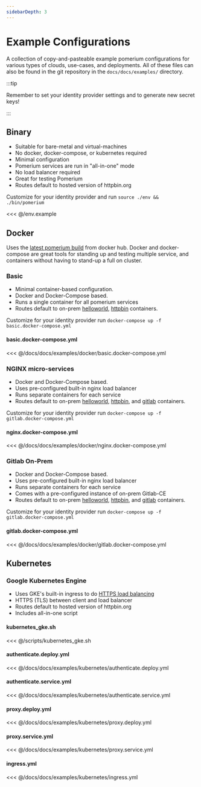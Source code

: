 ```yaml
---
sidebarDepth: 3
---
```


# Example Configurations

A collection of copy-and-pasteable example pomerium configurations for various types of clouds, use-cases, and deployments. All of these files can also be found in the git repository in the `docs/docs/examples/` directory.

:::tip

Remember to set your identity provider settings and to generate new secret keys!

:::

## Binary

- Suitable for bare-metal and virtual-machines
- No docker, docker-compose, or kubernetes required
- Minimal configuration
- Pomerium services are run in "all-in-one" mode
- No load balancer required
- Great for testing Pomerium
- Routes default to hosted version of httpbin.org

Customize for your identity provider and run `source ./env && ./bin/pomerium`

<<< @/env.example

## Docker

Uses the [latest pomerium build](https://hub.docker.com/r/pomerium/pomerium) from docker hub. Docker and docker-compose are great tools for standing up and testing multiple service, and containers without having to stand-up a full on cluster.

### Basic

- Minimal container-based configuration.
- Docker and Docker-Compose based.
- Runs a single container for all pomerium services
- Routes default to on-prem [helloworld], [httpbin] containers.

Customize for your identity provider run `docker-compose up -f basic.docker-compose.yml`

#### basic.docker-compose.yml

<<< @/docs/docs/examples/docker/basic.docker-compose.yml

### NGINX micro-services

- Docker and Docker-Compose based.
- Uses pre-configured built-in nginx load balancer
- Runs separate containers for each service
- Routes default to on-prem [helloworld], [httpbin], and [gitlab] containers.

Customize for your identity provider run `docker-compose up -f gitlab.docker-compose.yml`

#### nginx.docker-compose.yml

<<< @/docs/docs/examples/docker/nginx.docker-compose.yml

### Gitlab On-Prem

- Docker and Docker-Compose based.
- Uses pre-configured built-in nginx load balancer
- Runs separate containers for each service
- Comes with a pre-configured instance of on-prem Gitlab-CE
- Routes default to on-prem [helloworld], [httpbin], and [gitlab] containers.

Customize for your identity provider run `docker-compose up -f gitlab.docker-compose.yml`

#### gitlab.docker-compose.yml

<<< @/docs/docs/examples/docker/gitlab.docker-compose.yml

## Kubernetes

### Google Kubernetes Engine

- Uses GKE's built-in ingress to do [HTTPS load balancing]
- HTTPS (TLS) between client and load balancer
- Routes default to hosted version of httpbin.org
- Includes all-in-one script

#### kubernetes_gke.sh

<<< @/scripts/kubernetes_gke.sh

#### authenticate.deploy.yml

<<< @/docs/docs/examples/kubernetes/authenticate.deploy.yml

#### authenticate.service.yml

<<< @/docs/docs/examples/kubernetes/authenticate.service.yml

#### proxy.deploy.yml

<<< @/docs/docs/examples/kubernetes/proxy.deploy.yml

#### proxy.service.yml

<<< @/docs/docs/examples/kubernetes/proxy.service.yml

#### ingress.yml

<<< @/docs/docs/examples/kubernetes/ingress.yml

[gitlab]: https://docs.gitlab.com/ee/user/project/container_registry.html
[helloworld]: https://hub.docker.com/r/tutum/hello-world
[httpbin]: https://httpbin.org/
[https load balancing]: https://cloud.google.com/kubernetes-engine/docs/concepts/ingress
